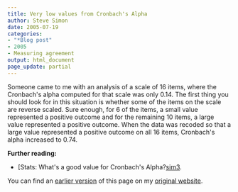 ```yaml
---
title: Very low values from Cronbach's Alpha
author: Steve Simon
date: 2005-07-19
categories:
- "*Blog post"
- 2005
- Measuring agreement
output: html_document
page_update: partial
---
```


Someone came to me with an analysis of a scale of 16 items, where the Cronbach's alpha computed for that scale was only 0.14. The first thing you should look for in this situation is whether some of the items on the scale are reverse scaled. Sure enough, for 6 of the items, a small value represented a positive outcome and for the remaining 10 items, a large value represented a positive outcome. When the data was recoded so that a large value represented a positive outcome on all 16 items, Cronbach's alpha increased to 0.74.

**Further reading:**

- [Stats: What's a good value for Cronbach's Alpha?[sim3].

You can find an [earlier version][sim1] of this page on my [original website][sim2].

[sim1]: http://www.pmean.com/05/CronbachsAlpha.html
[sim2]: http://www.pmean.com/original_site.html
[sim3]: http://www.pmean.com/04/CronbachAlpha.html
